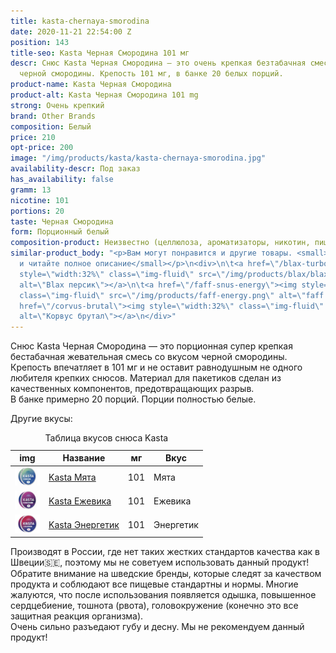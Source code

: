 ```yaml
---
title: kasta-chernaya-smorodina
date: 2020-11-21 22:54:00 Z
position: 143
title-seo: Kasta Черная Смородина 101 мг
descr: Снюс Kasta Черная Смородина — это очень крепкая безтабачная смесь со вкусом
  черной смородины. Крепость 101 мг, в банке 20 белых порций.
product-name: Kasta Черная Смородина
product-alt: Kasta Черная Смородина 101 mg
strong: Очень крепкий
brand: Other Brands
composition: Белый
price: 210
opt-price: 200
image: "/img/products/kasta/kasta-chernaya-smorodina.jpg"
availability-descr: Под заказ
has_availability: false
gramm: 13
nicotine: 101
portions: 20
taste: Черная Смородина
form: Порционный белый
composition-product: Неизвестно (целлюлоза, ароматизаторы, никотин, пищевые добавки)
similar-product_body: "<p>Вам могут понравится и другие товары. <small>Жмите на картинки
  и читайте полное описание</small></p>\n<div>\n\t<a href=\"/blax-turbo-peach\"><img
  style=\"width:32%\" class=\"img-fluid\" src=\"/img/products/blax/blax-turbo-peach.png\"
  alt=\"Blax персик\"></a>\n\t<a href=\"/faff-snus-energy\"><img style=\"width:32%\"
  class=\"img-fluid\" src=\"/img/products/faff-energy.png\" alt=\"faff energy\"></a>\n\t<a
  href=\"/corvus-brutal\"><img style=\"width:32%\" class=\"img-fluid\" src=\"/img/products/corvus-brutal-snus.jpg\"
  alt=\"Корвус брутал\"></a>\n</div>"
---
```


Снюс Kasta Черная Смородина — это порционная супер крепкая бестабачная жевательная смесь со вкусом черной смородины. Крепость впечатляет в 101 мг и не оставит равнодушным не одного любителя крепких снюсов. Материал для пакетиков сделан из качественных компонентов, предотвращающих разрыв.<br>
В банке примерно 20 порций. Порции полностью белые.

Другие вкусы:
<table class="table table-sm">
	<caption>Таблица вкусов снюса Kasta</caption>
	<thead>
		<tr>
			<th scope="col">img</th>
			<th scope="col">Название</th>
			<th scope="col">мг</th>
			<th scope="col">Вкус</th>
		</tr>
	</thead>
	<tbody>
		<tr>
			<td><a href="/kasta-mint"><img style="width: 40px" src="/img/products/kasta/kasta-mint.jpg" alt="kasta mint"></a></td>
			<td><a href="/kasta-mint">Kasta Мята</a></td>
			<td>101</td>
			<td>Мята</td>
		</tr>
		<tr>
			<td><a href="/kasta-ezhevika"><img style="width: 40px" src="/img/products/kasta/kasta-ezhevika.jpg" alt="kasta ezhevika"></a></td>
			<td><a href="/kasta-ezhevika">Kasta Ежевика</a></td>
			<td>101</td>
			<td>Ежевика</td>
		</tr>
		<tr>
			<td><a href="/kasta-ehnergetik"><img style="width: 40px" src="/img/products/kasta/kasta-ehnergetik.jpg" alt="kasta energetik"></a></td>
			<td><a href="/kasta-ehnergetik">Kasta Энергетик</a></td>
			<td>101</td>
			<td>Энергетик</td>
		</tr>
	</tbody>
</table>

Производят в России, где нет таких жестких стандартов качества как в Швеции🇸🇪, поэтому мы не советуем использовать данный продукт! Обратите внимание на шведские бренды, которые следят за качеством продукта и соблюдают все пищевые стандартны и нормы. Многие жалуются, что после использования появляется одышка, повышенное сердцебиение, тошнота (рвота), головокружение (конечно это все защитная реакция организма).<br>
Очень сильно разъедают губу и десну. Мы не рекомендуем данный продукт!